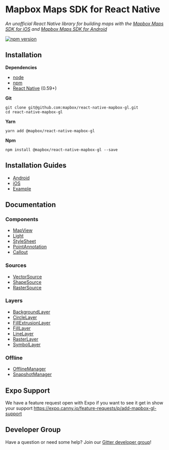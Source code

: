 # Mapbox Maps SDK for React Native

_An unofficial React Native library for building maps with the [Mapbox Maps SDK for iOS](https://www.mapbox.com/ios-sdk/) and [Mapbox Maps SDK for Android](https://www.mapbox.com/android-sdk/)_

[![npm version](https://badge.fury.io/js/%40mapbox%2Freact-native-mapbox-gl.svg)](https://badge.fury.io/js/%40mapbox%2Freact-native-mapbox-gl)

## Installation

**Dependencies**

* [node](https://nodejs.org)
* [npm](https://www.npmjs.com/)
* [React Native](https://facebook.github.io/react-native/) (0.59+)

**Git**
```
git clone git@github.com:mapbox/react-native-mapbox-gl.git
cd react-native-mapbox-gl
```

**Yarn**
```
yarn add @mapbox/react-native-mapbox-gl
```

**Npm**
```
npm install @mapbox/react-native-mapbox-gl --save
```

## Installation Guides

* [Android](/android/install.md)
* [iOS](/ios/install.md)
* [Example](/example)

## Documentation

### Components
* [MapView](/docs/MapView.md)
* [Light](/docs/Light.md)
* [StyleSheet](/docs/StyleSheet.md)
* [PointAnnotation](/docs/PointAnnotation.md)
* [Callout](/docs/Callout.md)

### Sources
* [VectorSource](/docs/VectorSource.md)
* [ShapeSource](/docs/ShapeSource.md)
* [RasterSource](/docs/RasterSource.md)

### Layers
* [BackgroundLayer](/docs/BackgroundLayer.md)
* [CircleLayer](/docs/CircleLayer.md)
* [FillExtrusionLayer](/docs/FillExtrusionLayer.md)
* [FillLayer](/docs/FillLayer.md)
* [LineLayer](/docs/LineLayer.md)
* [RasterLayer](/docs/RasterLayer.md)
* [SymbolLayer](/docs/SymbolLayer.md)

### Offline
* [OfflineManager](/docs/OfflineManager.md)
* [SnapshotManager](/docs/snapshotManager.md)

## Expo Support
We have a feature request open with Expo if you want to see it get in show your support https://expo.canny.io/feature-requests/p/add-mapbox-gl-support

## Developer Group

Have a question or need some help? Join our [Gitter developer group](https://gitter.im/react-native-mapbox-gl/Lobby)!
